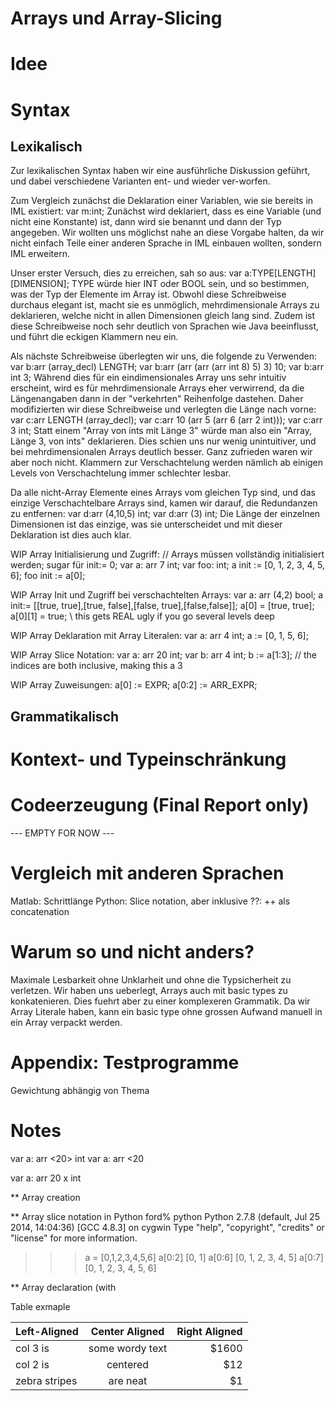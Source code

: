 # Arrays und Array-Slicing

# Idee

# Syntax 

## Lexikalisch

Zur lexikalischen Syntax haben wir eine ausführliche Diskussion geführt, und dabei verschiedene Varianten ent- und wieder ver-worfen.

Zum Vergleich zunächst die Deklaration einer Variablen, wie sie bereits in IML existiert:
var m:int;
Zunächst wird deklariert, dass es eine Variable (und nicht eine Konstante) ist, dann wird sie benannt und dann der Typ angegeben.
Wir wollten uns möglichst nahe an diese Vorgabe halten, da wir nicht einfach Teile einer anderen Sprache in IML einbauen wollten, sondern 
IML erweitern.

Unser erster Versuch, dies zu erreichen, sah so aus:
var a:TYPE[LENGTH][DIMENSION];
TYPE würde hier INT oder BOOL sein, und so bestimmen, was der Typ der Elemente im Array ist. Obwohl diese Schreibweise durchaus elegant 
ist, macht sie es unmöglich, mehrdimensionale Arrays zu deklarieren, welche nicht in allen Dimensionen gleich lang sind. Zudem ist diese
Schreibweise noch sehr deutlich von Sprachen wie Java beeinflusst, und führt die eckigen Klammern neu ein.

Als nächste Schreibweise überlegten wir uns, die folgende zu Verwenden:
var b:arr (array_decl) LENGTH;
var b:arr (arr (arr (arr int 8) 5) 3) 10;
var b:arr int 3;
Während dies für ein eindimensionales Array uns sehr intuitiv erscheint, wird es für mehrdimensionale Arrays eher verwirrend, da die 
Längenangaben dann in der "verkehrten" Reihenfolge dastehen.
Daher modifizierten wir diese Schreibweise und verlegten die Länge nach vorne:
var c:arr LENGTH (array_decl);
var c:arr 10 (arr 5 (arr 6 (arr 2 int)));
var c:arr 3 int;
Statt einem "Array von ints mit Länge 3" würde man also ein "Array, Länge 3, von ints" deklarieren. Dies schien uns nur wenig
unintuitiver, und bei mehrdimensionalen Arrays deutlich besser. Ganz zufrieden waren wir aber noch nicht. Klammern zur Verschachtelung
werden nämlich ab einigen Levels von Verschachtelung immer schlechter lesbar.

Da alle nicht-Array Elemente eines Arrays vom gleichen Typ sind, und das einzige Verschachtelbare Arrays sind, kamen wir darauf, die
Redundanzen zu entfernen:
var d:arr (4,10,5) int;
var d:arr (3) int;
Die Länge der einzelnen Dimensionen ist das einzige, was sie unterscheidet und mit dieser Deklaration ist dies auch klar.

WIP Array Initialisierung und Zugriff:
// Arrays müssen vollständig initialisiert werden; sugar für init:= 0;
var a: arr 7 int;
var foo: int;
a init := [0, 1, 2, 3, 4, 5, 6];
foo init := a[0];

WIP Array Init und Zugriff bei verschachtelten Arrays:
var a: arr (4,2) bool;
a init:= [[true, true],[true, false],[false, true],[false,false]];
a[0] = [true, true];
a[0][1] = true; \\ this gets REAL ugly if you go several levels deep


WIP Array Deklaration mit Array Literalen:
var a: arr 4 int;
<snip>
a := [0, 1, 5, 6];

WIP Array Slice Notation:
var a: arr 20 int;
var b: arr 4 int;
b := a[1:3]; // the indices are both inclusive, making this a 3

WIP Array Zuweisungen:
a[0] := EXPR;
a[0:2] := ARR_EXPR;


## Grammatikalisch

# Kontext- und Typeinschränkung


# Codeerzeugung (Final Report only)
--- EMPTY FOR NOW ---

# Vergleich mit anderen Sprachen
Matlab: Schrittlänge
Python: Slice notation, aber inklusive
??: ++ als concatenation


# Warum so und nicht anders?
Maximale Lesbarkeit ohne Unklarheit und ohne die Typsicherheit zu verletzen.
Wir haben uns ueberlegt, Arrays auch mit basic types zu konkatenieren. Dies fuehrt aber zu einer komplexeren Grammatik. Da wir Array Literale haben, kann ein basic type ohne grossen Aufwand manuell in ein Array verpackt werden.


# Appendix: Testprogramme


Gewichtung abhängig von Thema





 Notes
=======

var a: arr <20> int
var a: arr <20

var a: arr 20 x int

** Array creation

** Array slice notation in Python
ford% python
Python 2.7.8 (default, Jul 25 2014, 14:04:36)
[GCC 4.8.3] on cygwin
Type "help", "copyright", "credits" or "license" for more information.
>>> a = [0,1,2,3,4,5,6]
>>> a[0:2]
[0, 1]
>>> a[0:6]
[0, 1, 2, 3, 4, 5]
>>> a[0:7]
[0, 1, 2, 3, 4, 5, 6]
>>>





** Array declaration (with 


Table exmaple

Left-Aligned  | Center Aligned  | Right Aligned 
:------------ |:---------------:| -----:
col 3 is      | some wordy text | $1600 
col 2 is      | centered        |   $12 
zebra stripes | are neat        |    $1 

